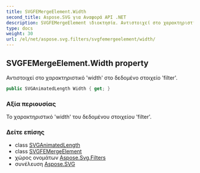 ```yaml
---
title: SVGFEMergeElement.Width
second_title: Aspose.SVG για Αναφορά API .NET
description: SVGFEMergeElement ιδιοκτησία. Αντιστοιχεί στο χαρακτηριστικό width στο δεδομένο στοιχείο filter.
type: docs
weight: 30
url: /el/net/aspose.svg.filters/svgfemergeelement/width/
---
```

## SVGFEMergeElement.Width property

Αντιστοιχεί στο χαρακτηριστικό 'width' στο δεδομένο στοιχείο 'filter'.

```csharp
public SVGAnimatedLength Width { get; }
```

### Αξία περιουσίας

Το χαρακτηριστικό 'width' του δεδομένου στοιχείου 'filter'.

### Δείτε επίσης

* class [SVGAnimatedLength](../../../aspose.svg.datatypes/svganimatedlength/)
* class [SVGFEMergeElement](../)
* χώρος ονομάτων [Aspose.Svg.Filters](../../svgfemergeelement/)
* συνέλευση [Aspose.SVG](../../../)


